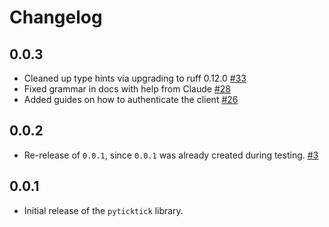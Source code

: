 # Changelog

## 0.0.3

- Cleaned up type hints via upgrading to ruff 0.12.0 [#33](https://github.com/sebpretzer/pyticktick/pull/33)
- Fixed grammar in docs with help from Claude [#28](https://github.com/sebpretzer/pyticktick/pull/28)
- Added guides on how to authenticate the client [#26](https://github.com/sebpretzer/pyticktick/pull/26)

## 0.0.2

- Re-release of `0.0.1`, since `0.0.1` was already created during testing. [#3](https://github.com/sebpretzer/pyticktick/pull/3)

## 0.0.1

- Initial release of the `pyticktick` library.
